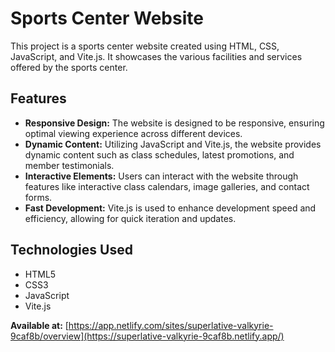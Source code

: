 # Sports Center Website

This project is a sports center website created using HTML, CSS, JavaScript, and Vite.js. It showcases the various facilities and services offered by the sports center.

## Features
- **Responsive Design:** The website is designed to be responsive, ensuring optimal viewing experience across different devices.
- **Dynamic Content:** Utilizing JavaScript and Vite.js, the website provides dynamic content such as class schedules, latest promotions, and member testimonials.
- **Interactive Elements:** Users can interact with the website through features like interactive class calendars, image galleries, and contact forms.
- **Fast Development:** Vite.js is used to enhance development speed and efficiency, allowing for quick iteration and updates.

## Technologies Used
- HTML5
- CSS3
- JavaScript
- Vite.js

**Available at:** [https://app.netlify.com/sites/superlative-valkyrie-9caf8b/overview](https://superlative-valkyrie-9caf8b.netlify.app/)
